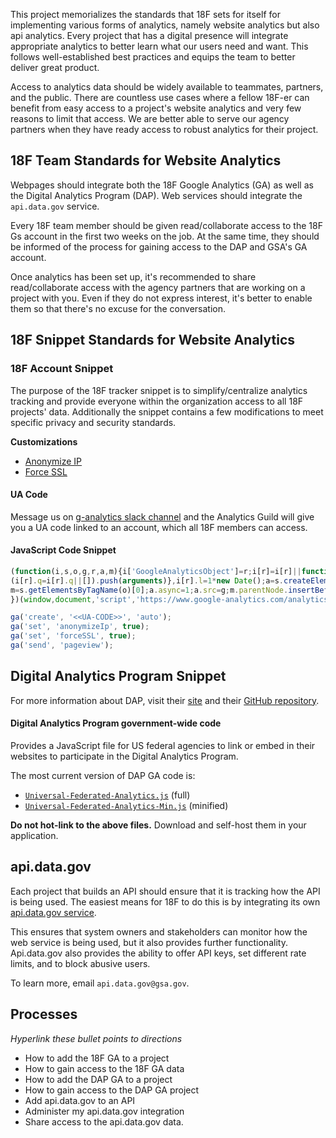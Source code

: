 This project memorializes the standards that 18F sets for itself for implementing various forms of analytics, namely website analytics but also api analytics. Every project that has a digital presence will integrate appropriate analytics to better learn what our users need and want. This follows well-established best practices and equips the team to better deliver great product.

Access to analytics data should be widely available to teammates, partners, and the public. There are countless use cases where a fellow 18F-er can benefit from easy access to a project's website analytics and very few reasons to limit that access. We are better able to serve our agency partners when they have ready access to robust analytics for their project.

## 18F Team Standards for Website Analytics

Webpages should integrate both the 18F Google Analytics (GA) as well as the Digital Analytics Program (DAP).  Web services should integrate the `api.data.gov` service.

Every 18F team member should be given read/collaborate access to the 18F Gs account in the first two weeks on the job.  At the same time, they should be informed of the process for gaining access to the DAP and GSA's GA account.

Once analytics has been set up, it's recommended to share read/collaborate access with the agency partners that are working on a project with you.  Even if they do not express interest, it's better to enable them so that there's no excuse for the conversation.

## 18F Snippet Standards for Website Analytics

### 18F Account Snippet

The purpose of the 18F tracker snippet is to simplify/centralize analytics tracking and provide everyone within the organization access to all 18F projects' data. Additionally the snippet contains a few modifications to meet specific privacy and security standards.

**Customizations**

* [Anonymize IP](https://developers.google.com/analytics/devguides/collection/analyticsjs/field-reference#anonymizeIp)
* [Force SSL](https://developers.google.com/analytics/devguides/collection/analyticsjs/field-reference#forceSSL)

#### UA Code
Message us on [g-analytics slack channel](https://18f.slack.com/messages/g-analytics/) and the Analytics Guild will give you a UA code linked to an account, which all 18F members can access.


#### JavaScript Code Snippet
```javascript
(function(i,s,o,g,r,a,m){i['GoogleAnalyticsObject']=r;i[r]=i[r]||function(){
(i[r].q=i[r].q||[]).push(arguments)},i[r].l=1*new Date();a=s.createElement(o),
m=s.getElementsByTagName(o)[0];a.async=1;a.src=g;m.parentNode.insertBefore(a,m)
})(window,document,'script','https://www.google-analytics.com/analytics.js','ga');

ga('create', '<<UA-CODE>>', 'auto');
ga('set', 'anonymizeIp', true);
ga('set', 'forceSSL', true);
ga('send', 'pageview');
```

## Digital Analytics Program Snippet

For more information about DAP, visit their [site](https://www.digitalgov.gov/services/dap/) and their [GitHub repository](https://github.com/digital-analytics-program/gov-wide-code).

#### Digital Analytics Program government-wide code
Provides a JavaScript file for US federal agencies to link or embed in their websites to participate in the Digital Analytics Program.

The most current version of DAP GA code is:

* [`Universal-Federated-Analytics.js`](https://raw.githubusercontent.com/digital-analytics-program/gov-wide-code/master/Universal-Federated-Analytics.js) (full)
* [`Universal-Federated-Analytics-Min.js`](https://raw.githubusercontent.com/digital-analytics-program/gov-wide-code/master/Universal-Federated-Analytics-Min.js) (minified)

**Do not hot-link to the above files.** Download and self-host them in your application.

## api.data.gov

Each project that builds an API should ensure that it is tracking how the API is being used.  The easiest means for 18F to do this is by integrating its own [api.data.gov service](https://api.data.gov/).

This ensures that system owners and stakeholders can monitor how the web service is being used, but it also provides further functionality.  Api.data.gov also provides the ability to offer API keys, set different rate limits, and to block abusive users.

To learn more, email `api.data.gov@gsa.gov`.

## Processes

_Hyperlink these bullet points to directions_

* How to add the 18F GA to a project
* How to gain access to the 18F GA data
* How to add the DAP GA to a project
* How to gain access to the DAP GA project
* Add api.data.gov to an API
* Administer my api.data.gov integration
* Share access to the api.data.gov data.
